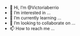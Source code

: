 - 👋 Hi, I’m @Victoriaberrio
- 👀 I’m interested in ...
- 🌱 I’m currently learning ...
- 💞️ I’m looking to collaborate on ...
- 📫 How to reach me ...

<!---
Victoriaberrio/Victoriaberrio is a ✨ special ✨ repository because its `README.md` (this file) appears on your GitHub profile.
You can click the Preview link to take a look at your changes.
--->
